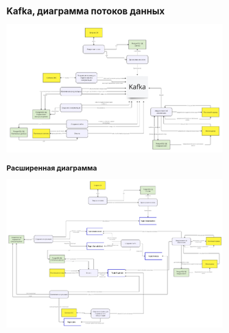 ## Kafka, диаграмма потоков данных

![kafka_dfd](./dfd_kafka1.png)

### Расширенная диаграмма

![kafka_dfd_exp](./dfd_kafka2.png)
